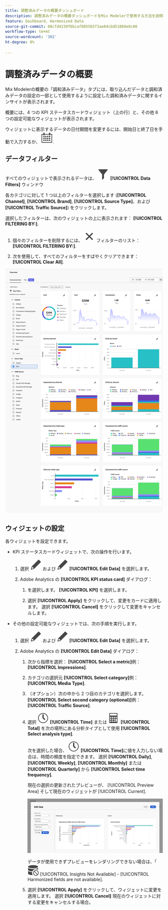 ```yaml
---
title: 調整済みデータの概要ダッシュボード
description: 調整済みデータの概要ダッシュボードをMix Modelerで使用する方法を説明します。
feature: Dashboard, Harmonized Data
source-git-commit: 08cfd4239f6bcaf885565f3ae04cbd51869e8c00
workflow-type: tm+mt
source-wordcount: '302'
ht-degree: 0%

---
```



# 調整済みデータの概要

Mix Modelerの概要の「調和済みデータ」タブには、取り込んだデータと調和済みデータの設定の一部として使用するように設定した調和済みデータに関するインサイトが表示されます。

概要には、4 つの KPI ステータスカードウィジェット（上の行）と、その他 6 つの設定可能なウィジェットが表示されます。

ウィジェットに表示するデータの日付期間を変更するには、開始日と終了日を手動で入力するか、 ![カレンダー](../assets/icons/Calendar.svg).

## データフィルター

すべてのウィジェットで表示されるデータは、 ![フィルター](../assets/icons/Filter.svg) **[!UICONTROL Data Filters]** ウィンドウ

各カテゴリに対して 1 つ以上のフィルターを選択します (**[!UICONTROL Channel]**, **[!UICONTROL Brand]**, **[!UICONTROL Source Type]**、および **[!UICONTROL Traffic Source]**) をクリックします。

選択したフィルターは、次のウィジェットの上に表示されます： **[!UICONTROL FILTERING BY:]**.

1. 個々のフィルターを削除するには、 ![閉じる](../assets/icons/Close.svg) フィルターのリスト： **[!UICONTROL FILTERING BY:]**.

1. 次を使用して、すべてのフィルターをすばやくクリアできます： **[!UICONTROL Clear All]**.

![調整済みデータの概要](../assets/harmonized-data-overview.png)


## ウィジェットの設定

各ウィジェットを設定できます。

* KPI ステータスカードウィジェットで、次の操作を行います。

   1. 選択 ![編集](../assets/icons/Edit.svg) および ![編集](../assets/icons/Edit.svg) **[!UICONTROL Edit Data]** を選択します。

   1. Adobe Analytics の **[!UICONTROL KPI status card]** ダイアログ：

      1. を選択します。 **[!UICONTROL KPI]** を選択します。

      1. 選択 **[!UICONTROL Apply]** をクリックして、変更をカードに適用します。 選択 **[!UICONTROL Cancel]** をクリックして変更をキャンセルします。

* その他の設定可能なウィジェットでは、次の手順を実行します。

   1. 選択 ![編集](../assets/icons/Edit.svg) および ![編集](../assets/icons/Edit.svg) **[!UICONTROL Edit Data]** を選択します。

   1. Adobe Analytics の **[!UICONTROL Edit Data]** ダイアログ：

      1. 次から指標を選択： **[!UICONTROL Select a metric]**&#x200B;例： **[!UICONTROL Impressions]**.
      1. カテゴリの選択元 **[!UICONTROL Select category]**&#x200B;例： **[!UICONTROL Media Type]**.
      1. （オプション）次の中から 2 つ目のカテゴリを選択します。 **[!UICONTROL Select second category (optional)]**&#x200B;例： **[!UICONTROL Traffic Source]**.
      1. 選択 ![時計](../assets/icons/Clock.svg) **[!UICONTROL Time]** または ![計算ツール](../assets/icons/Calculator.svg) **[!UICONTROL Total]** を次の場所にある分析タイプとして使用 **[!UICONTROL Select analysis type]**.

         次を選択した場合、 ![時計](../assets/icons/Clock.svg) **[!UICONTROL Time]**&#x200B;に値を入力しない場合は、時間の頻度を指定できます。 選択 **[!UICONTROL Daily]**, **[!UICONTROL Weekly]**, **[!UICONTROL Monthly]** または **[!UICONTROL Quarterly]** から **[!UICONTROL Select time frequency]**.

         現在の選択の更新されたプレビューが、 [!UICONTROL Preview Area] そして現在のウィジェットが [!UICONTROL Current].

         ![調整済みデータウィジェットを編集](../assets/edit-harmonized-data-widget.png)

         データが使用できずプレビューをレンダリングできない場合は、「 ![データエラー](../assets/icons/DataUnavailable.svg) [!UICONTROL Insights Not Available] - [!UICONTROL Harmonized fields are not available].

      1. 選択 **[!UICONTROL Apply]** をクリックして、ウィジェットに変更を適用します。 選択 **[!UICONTROL Cancel]** 現在のウィジェットに対する変更をキャンセルする場合。

